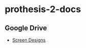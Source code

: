 # prothesis-2-docs

## Google Drive
- [Screen Designs](https://drive.google.com/open?id=1uaef1VMfH2tEXAGDVSMrSJgoet22sLQi)
